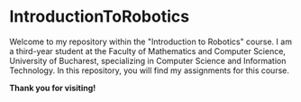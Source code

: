 # IntroductionToRobotics

Welcome to my repository within the "Introduction to Robotics" course. I am a third-year student at the Faculty of Mathematics and Computer Science, University of Bucharest, specializing in Computer Science and Information Technology. In this repository, you will find my assignments for this course.

**Thank you for visiting!**
